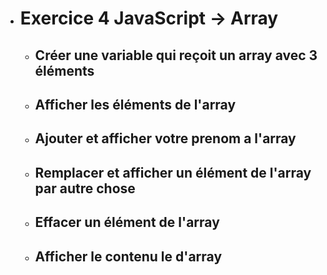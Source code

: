 - # Exercice 4 JavaScript -> Array

    - ## Créer une variable qui reçoit un array avec 3 éléments


    - ## Afficher les éléments de l'array


    - ## Ajouter et afficher votre prenom a l'array


    - ## Remplacer et afficher un élément de l'array par autre chose


    - ## Effacer un élément de l'array


    - ## Afficher le contenu le d'array
